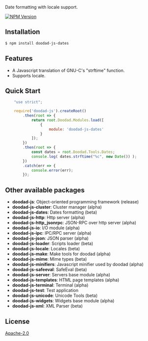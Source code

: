 Date formatting with locale support.

[![NPM Version][npm-image]][npm-url]
 
## Installation

```bash
$ npm install doodad-js-dates
```

## Features

  -  A Javascript translation of GNU-C's "strftime" function.
  -  Supports locale.

## Quick Start

```js
	"use strict";

	require('doodad-js').createRoot()
		.then(root => {
			return root.Doodad.Modules.load([
				{
					module: 'doodad-js-dates'
				}
			]);
		})
	    .then(root => {
			const dates = root.Doodad.Tools.Dates;
			console.log( dates.strftime("%c", new Date()) );
		})
		.catch(err => {
			console.error(err);
		});
```

## Other available packages

  - **doodad-js**: Object-oriented programming framework (release)
  - **doodad-js-cluster**: Cluster manager (alpha)
  - **doodad-js-dates**: Dates formatting (beta)
  - **doodad-js-http**: Http server (alpha)
  - **doodad-js-http_jsonrpc**: JSON-RPC over http server (alpha)
  - **doodad-js-io**: I/O module (alpha)
  - **doodad-js-ipc**: IPC/RPC server (alpha)
  - **doodad-js-json**: JSON parser (alpha)
  - **doodad-js-loader**: Scripts loader (beta)
  - **doodad-js-locale**: Locales (beta)
  - **doodad-js-make**: Make tools for doodad (alpha)
  - **doodad-js-mime**: Mime types (beta)
  - **doodad-js-minifiers**: Javascript minifier used by doodad (alpha)
  - **doodad-js-safeeval**: SafeEval (beta)
  - **doodad-js-server**: Servers base module (alpha)
  - **doodad-js-templates**: HTML page templates (alpha)
  - **doodad-js-terminal**: Terminal (alpha)
  - **doodad-js-test**: Test application
  - **doodad-js-unicode**: Unicode Tools (beta)
  - **doodad-js-widgets**: Widgets base module (alpha)
  - **doodad-js-xml**: XML Parser (beta)
  
## License

  [Apache-2.0][license-url]

[npm-image]: https://img.shields.io/npm/v/doodad-js-dates.svg
[npm-url]: https://npmjs.org/package/doodad-js-dates
[license-url]: http://opensource.org/licenses/Apache-2.0
